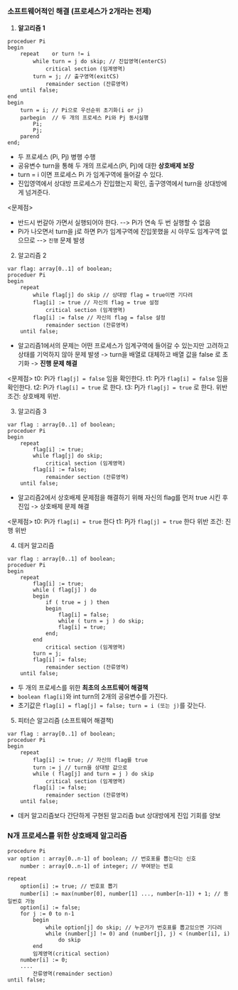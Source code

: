 
### 소프트웨어적인 해결 (프로세스가 2개라는 전제)

1. **알고리즘 1**

```
proceduer Pi
begin
	repeat    or turn != i
		while turn = j do skip; // 진입영역(enterCS)
			critical section (임계영역)
		turn = j; // 출구영역(exitCS)
			remainder section (잔류영역)
	until false;
end
begin
	turn = i; // Pi으로 우선순위 초기화(i or j)
	parbegin  // 두 개의 프로세스 Pi와 Pj 동시실행
		Pi;
		Pj;
	parend
end;
```

- 두 프로세스 (Pi, Pj) 병행 수행
- 공유변수 turn을 통해 두 개의 프로세스(Pi, Pj)에 대한 **상호배제 보장**
- turn = i 이면 프로세스 Pi 가 임계구역에 들어갈 수 있다.
- 진입영역에서 상대방 프로세스가 진입했는지 확인, 출구영역에서 turn을 상대방에게 넘겨준다.

<문제점>
- 반드시 번갈아 가면서 실행되어야 한다. --> Pi가 연속 두 번 실행할 수 없음
-  Pi가 나오면서 turn을 j로 하면 Pi가 임계구역에 진입못했을 시 아무도 임계구역 없으므로 --> `진행` 문제 발생

 2. 알고리즘 2

```
var flag: array[0..1] of boolean;
proceduer Pi
begin
	repeat
		while flag[j] do skip // 상대방 flag = true이면 기다려
		flag[i] := true // 자신의 flag = true 설정
			critical section (임계영역)
		flag[i] := false // 자신의 flag = false 설정
			remainder section (잔류영역)
	until false;
```

- 알고리즘1에서의 문제는 어떤 프로세스가 임계구역에 들어갈 수 있는지만 고려하고 상태를 기억하지 않아 문제 발생 -> turn을 배열로 대체하고 배열 값을 false 로 초기화 -> **진행 문제 해결**

<문제점>
t0: Pi가 `flag[j] = false` 임을 확인한다.
t1: Pj가 `flag[i] = false` 임을 확인한다.
t2: Pi가 `flag[i] = true` 로 한다.
t3: Pj가 `flag[j] = true` 로 한다.
위반 조건: 상호배제 위반.

3. 알고리즘 3

```
var flag : array[0..1] of boolean;
proceduer Pi
begin
	repeat
		flag[i] := true;
		while flag[j] do skip;
			critical section (임계영역)
		flag[i] := false;
			remainder section (잔류영역)
	until false;
```

- 알고리즘2에서 상호배제 문제점을 해결하기 위해 자신의 flag를 먼저 true 시킨 후 진입 -> 상호배제 문제 해결

<문제점>
t0: Pi가 `flag[i] = true` 한다
t1: Pj가 `flag[j] = true` 한다
위반 조건: 진행 위반

4. 데커 알고리즘 

```
var flag : array[0..1] of boolean;
proceduer Pi
begin
	repeat
		flag[i] := true;
		while ( flag[j] ) do
		begin
			if ( true = j ) then
			begin
				flag[i] = false;
				while ( turn = j ) do skip;
				flag[i] = true;
			end;
		end
			critical section (임계영역)
		turn = j;
		flag[i] := false;
			remainder section (잔류영역)
	until false;
```

- 두 개의 프로세스를 위한 **최초의 소프트웨어 해결책**
- `boolean flag[i]`와 int turn의 2개의 공유변수를 가진다.
- 초기값은 `flag[i] = flag[j] = false; turn = i (또는 j)`를 갖는다.

5. 피터슨 알고리즘 (소프트웨어 해결책)

```
var flag : array[0..1] of boolean;
proceduer Pi
begin
	repeat
		flag[i] := true; // 자신의 flag를 true
		turn := j // turn을 상대방 값으로
		while ( flag[j] and turn = j ) do skip
			critical section (임계영역)
		flag[i] := false;
			remainder section (잔류영역)
	until false;
```

- 데커 알고리즘보다 간단하게 구현된 알고리즘 but 상대방에게 진입 기회를 양보

### N개 프로세스를 위한 상호배제 알고리즘

```
procedure Pi
var option : array[0..n-1] of boolean; // 번호표를 뽑는다는 신호
	number : array[0..n-1] of integer; // 부여받는 번호

repeat
	option[i] := true; // 번호표 뽑기
	number[i] := max(number[0], number[1] ..., number[n-1]) + 1; // 동일번호 가능
	option[i] := false;
	for j := 0 to n-1
		begin
			while option[j] do skip; // 누군가가 번호표를 뽑고있으면 기다려
			while (number[j] != 0) and (number[j], j) < (number[i], i)
				do skip
		end
		임계영역(critical section)
	number[i] := 0;
	....
		잔류영역(remainder section)
until false;
```

